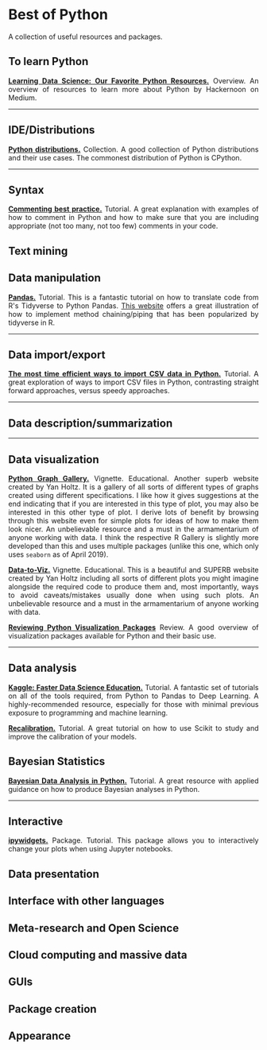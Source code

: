 # Best of Python

<div align="justify">

A collection of useful resources and packages.


## To learn Python

**[Learning Data Science: Our Favorite Python Resources.](https://hackernoon.com/learning-data-science-our-favorite-python-resources-from-free-to-not-877fca5c92f0)** Overview. An overview of resources to learn more about Python by Hackernoon on Medium.



***



## IDE/Distributions

**[Python distributions.](https://www.infoworld.com/article/3267976/python/anaconda-cpython-pypy-and-more-know-your-python-distributions.amp.html)** Collection. A good collection of Python distributions and their use cases. The commonest distribution of Python is CPython.



***

## Syntax

**[Commenting best practice.](https://realpython.com/python-comments-guide/)** Tutorial. A great explanation with examples of how to comment in Python and how to make sure that you are including appropriate (not too many, not too few) comments in your code.




## Text mining




## Data manipulation

**[Pandas.](https://stmorse.github.io/journal/tidyverse-style-pandas.html)** Tutorial. This is a fantastic tutorial on how to translate code from R's Tidyverse to Python Pandas. [This website](https://tomaugspurger.github.io/method-chaining.html) offers a great illustration of how to implement method chaining/piping that has been popularized by tidyverse in R.


***


## Data import/export

**[The most time efficient ways to import CSV data in Python.](https://medium.com/casual-inference/the-most-time-efficient-ways-to-import-csv-data-in-python-cc159b44063d)** Tutorial. A great exploration of ways to import CSV files in Python, contrasting straight forward approaches, versus speedy approaches.


***


## Data description/summarization


***


## Data visualization

**[Python Graph Gallery.](https://python-graph-gallery.com/)** Vignette. Educational. Another superb website created by Yan Holtz. It is a gallery of all sorts of different types of graphs created using different specifications. I like how it gives suggestions at the end indicating that if you are interested in this type of plot, you may also be interested in this other type of plot. I derive lots of benefit by browsing through this website even for simple plots for ideas of how to make them look nicer. An unbelievable resource and a must in the armamentarium of anyone working with data. I think the respective R Gallery is slightly more developed than this and uses multiple packages (unlike this one, which only uses `seaborn` as of April 2019).

**[Data-to-Viz.](https://www.data-to-viz.com/)** Vignette. Educational. This is a beautiful and SUPERB website created by Yan Holtz including all sorts of different plots you might imagine alongside the required code to produce them and, most importantly, ways to avoid caveats/mistakes usually done when using such plots. An unbelievable resource and a must in the armamentarium of anyone working with data.

**[Reviewing Python Visualization Packages](https://towardsdatascience.com/reviewing-python-visualization-packages-fa7fe12e622b)** Review. A good overview of visualization packages available for Python and their basic use.


***


## Data analysis

**[Kaggle: Faster Data Science Education.](https://www.kaggle.com/learn/overview)** Tutorial. A fantastic set of tutorials on all of the tools required, from Python to Pandas to Deep Learning. A highly-recommended resource, especially for those with minimal previous exposure to programming and machine learning.

**[Recalibration.](https://scikit-learn.org/stable/modules/calibration.html)** Tutorial. A great tutorial on how to use Scikit to study and improve the calibration of your models.



## Bayesian Statistics

**[Bayesian Data Analysis in Python.](https://camdavidsonpilon.github.io/Probabilistic-Programming-and-Bayesian-Methods-for-Hackers/)** Tutorial. A great resource with applied guidance on how to produce Bayesian analyses in Python.


***

## Interactive

**[ipywidgets.](https://ipywidgets.readthedocs.io/en/latest/)** Package. Tutorial. This package allows you to interactively change your plots when using Jupyter notebooks.



## Data presentation





## Interface with other languages





## Meta-research and Open Science




## Cloud computing and massive data





## GUIs





## Package creation






## Appearance


</div>
